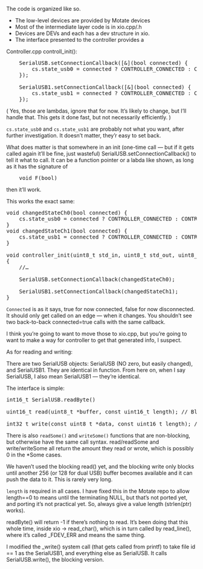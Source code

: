 The code is organized like so.
* The low-level devices are provided by Motate devices
* Most of the intermediate layer code is in xio.cpp/.h
* Devices are DEVs and each has a dev structure in xio.
* The interface presented to the controller provides a 

Controller.cpp  controll_init():
<pre>
    SerialUSB.setConnectionCallback([&](bool connected) {
        cs.state_usb0 = connected ? CONTROLLER_CONNECTED : CONTROLLER_NOT_CONNECTED;
    });

    SerialUSB1.setConnectionCallback([&](bool connected) {
        cs.state_usb1 = connected ? CONTROLLER_CONNECTED : CONTROLLER_NOT_CONNECTED;
    });
</pre>
( Yes, those are lambdas, ignore that for now. It’s likely to change, but I’ll handle that. This gets it done fast, but not necessarily efficiently. )

`cs.state_usb0` and `cs.state_usb1` are probably not what you want, after further investigation. It doesn’t matter, they’r easy to set back.

What does matter is that somewhere in an init (one-time call — but if it gets called again it’ll be fine, just wasteful) SerialUSB.setConnectionCallback() to tell it what to call. It can be a function pointer or a labda like shown, as long as it has the signature of
<pre>
	void F(bool)
</pre>
then it’ll work.

This works the exact same:
<pre>
void changedStateCh0(bool connected) {
    cs.state_usb0 = connected ? CONTROLLER_CONNECTED : CONTROLLER_NOT_CONNECTED;
}
void changedStateCh1(bool connected) {
    cs.state_usb1 = connected ? CONTROLLER_CONNECTED : CONTROLLER_NOT_CONNECTED;
}

void controller_init(uint8_t std_in, uint8_t std_out, uint8_t std_err)
{
    //…

    SerialUSB.setConnectionCallback(changedStateCh0);

    SerialUSB1.setConnectionCallback(changedStateCh1);
}
</pre>
 `Connected` is as it says, true for now connected, false for now disconnected. It should only get called on an edge — when it changes. You shouldn’t see two back-to-back connected=true calls with the same callback.


I think you’re going to want to move those to xio.cpp, but you’re going to want to make a way for controller to get that generated info, I suspect.


As for reading and writing:

There are two SerialUSB objects: SerialUSB  (NO zero, but easily changed), and SerialUSB1. They are identical in function. From here on, when I say SerialUSB, I also mean SerialUSB1 — they’re identical.

The interface is simple:
<pre>
int16_t SerialUSB.readByte()

uint16_t read(uint8_t *buffer, const uint16_t length); // Blocking for now

int32_t write(const uint8_t *data, const uint16_t length); // Also blocking
</pre>
There is also `readSome()` and `writeSome()` functions that are non-blocking, but otherwise have the same call syntax. read/readSome and write/writeSome all return the amount they read or wrote, which is possibly 0 in the *Some cases.

We haven’t used the blocking read() yet, and the blocking write only blocks until another 256 (or 128 for dual USB) buffer becomes available and it can push the data to it. This is rarely very long.

`length` is required in all cases. I have fixed this in the Motate repo to allow length==0 to means until the terminating NULL, but that’s not ported yet, and porting it’s not practical yet. So, always give a value length (strlen(ptr) works).

readByte() will return -1 if there’s nothing to read. It’s been doing that this whole time, inside xio -> read_char(), which is in turn called by read_line(), where it’s called _FDEV_ERR and means the same thing.

I modified the _write() system call (that gets called from printf) to take file id == 1 as the SerialUSB1, and everything else as SerialUSB. It calls SerialUSB.write(), the blocking version.